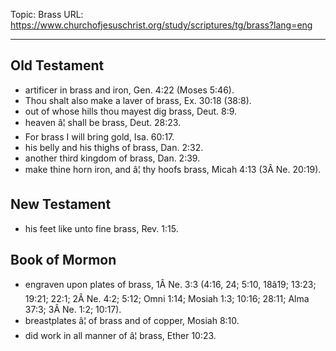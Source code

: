 Topic: Brass
URL: https://www.churchofjesuschrist.org/study/scriptures/tg/brass?lang=eng

---

## Old Testament

- artificer in brass and iron, Gen. 4:22 (Moses 5:46).
- Thou shalt also make a laver of brass, Ex. 30:18 (38:8).
- out of whose hills thou mayest dig brass, Deut. 8:9.
- heaven â¦ shall be brass, Deut. 28:23.
- For brass I will bring gold, Isa. 60:17.
- his belly and his thighs of brass, Dan. 2:32.
- another third kingdom of brass, Dan. 2:39.
- make thine horn iron, and â¦ thy hoofs brass, Micah 4:13 (3Â Ne. 20:19).

## New Testament

- his feet like unto fine brass, Rev. 1:15.

## Book of Mormon

- engraven upon plates of brass, 1Â Ne. 3:3 (4:16, 24; 5:10, 18â19; 13:23; 19:21; 22:1; 2Â Ne. 4:2; 5:12; Omni 1:14; Mosiah 1:3; 10:16; 28:11; Alma 37:3; 3Â Ne. 1:2; 10:17).
- breastplates â¦ of brass and of copper, Mosiah 8:10.
- did work in all manner of â¦ brass, Ether 10:23.

